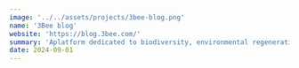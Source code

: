 ```yaml
---
image: '../../assets/projects/3bee-blog.png'
name: '3Bee blog'
website: 'https://blog.3bee.com/'
summary: 'Aplatform dedicated to biodiversity, environmental regeneration and the world of ESG'
date: 2024-09-01
---
```

